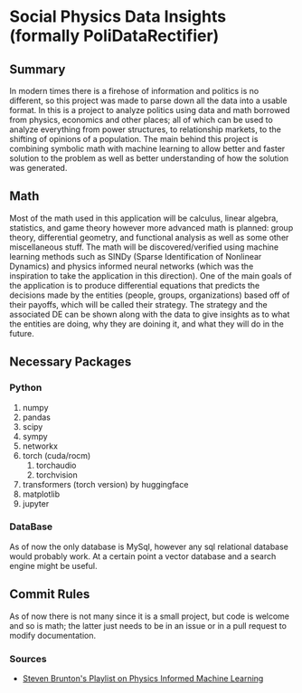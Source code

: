 # Social Physics Data Insights (formally PoliDataRectifier)
## Summary
In modern times there is a firehose of information and politics is no different, so this project was made to parse down all the data into a usable format. In this is a project to analyze politics using data and math borrowed from physics, economics and other places; all of which can be used to analyze everything from power structures, to relationship markets, to the shifting of opinions of a population. The main behind this project is combining symbolic math with machine learning to allow better and faster solution to the problem as well as better understanding of how the solution was generated.
## Math
Most of the math used in this application will be calculus, linear algebra, statistics, and game theory however more advanced math is planned: group theory, differential geometry, and functional analysis as well as some other miscellaneous stuff. The math will be discovered/verified using machine learning methods such as SINDy (Sparse Identification of Nonlinear Dynamics) and physics informed neural networks (which was the inspiration to take the application in this direction). One of the main goals of the application is to produce differential equations that predicts the decisions made by the entities (people, groups, organizations) based off of their payoffs, which will be called their strategy. The strategy and the associated DE can be shown along with the data to give insights as to what the entities are doing, why they are doining it, and what they will do in the future.
## Necessary Packages
### Python
1. numpy
2. pandas
3. scipy
4. sympy
6. networkx
7. torch (cuda/rocm)
    1. torchaudio
    2. torchvision
8. transformers (torch version) by huggingface
9. matplotlib
10. jupyter
### DataBase
As of now the only database is MySql, however any sql relational database would probably work. At a certain point a vector database and a search engine might be useful.
## Commit Rules
As of now there is not many since it is a small project, but code is welcome and so is math; the latter just needs to be in an issue or in a pull request to modify documentation.
### Sources
- [Steven Brunton's Playlist on Physics Informed Machine Learning](https://www.youtube.com/playlist?list=PLMrJAkhIeNNQ0BaKuBKY43k4xMo6NSbBa)
